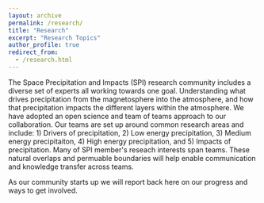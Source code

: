 ```yaml
---
layout: archive
permalink: /research/
title: "Research"
excerpt: "Research Topics"
author_profile: true
redirect_from: 
  - /research.html
---
```



The Space Precipitation and Impacts (SPI) research community includes a diverse set of experts all working towards one goal. Understanding what drives precipitation from the magnetosphere into the atmosphere, and how that precipitation impacts the different layers within the atmosphere. We have adopted an open science and team of teams approach to our collaboration. Our teams are set up around common research areas and include: 1) Drivers of precipitation,  2) Low energy precipitation, 3) Medium energy precipitaiton, 4) High energy precipitation, and 5) Impacts of precipitation. Many of SPI member's reseach interests span teams. These natural overlaps and permuable boundaries will help enable communication and knowledge transfer across teams. 

As our community starts up we will report back here on our progress and ways to get involved. 
